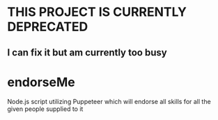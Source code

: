 # THIS PROJECT IS CURRENTLY DEPRECATED
## I can fix it but am currently too busy

# endorseMe
Node.js script utilizing Puppeteer which will endorse all skills for all the given people supplied to it
